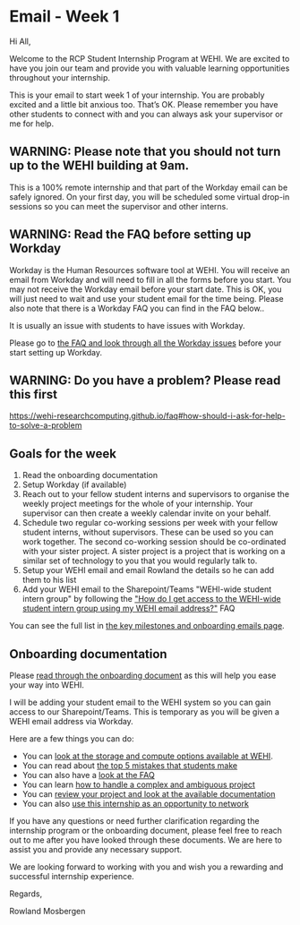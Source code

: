 # Email - Week 1

Hi All,

Welcome to the RCP Student Internship Program at WEHI. We are excited to have you join our team and provide you with valuable learning opportunities throughout your internship.

This is your email to start week 1 of your internship. You are probably excited and a little bit anxious too. That’s OK. Please remember you have other students to connect with and you can always ask your supervisor or me for help.

## WARNING: Please note that you should not turn up to the WEHI building at 9am.

This is a 100% remote internship and that part of the Workday email can be safely ignored. On your first day, you will be scheduled some virtual drop-in sessions so you can meet the supervisor and other interns.

## WARNING: Read the FAQ before setting up Workday

Workday is the Human Resources software tool at WEHI. You will receive an email from Workday and will need to fill in all the forms before you start. You may not receive the Workday email before your start date. This is OK, you will just need to wait and use your student email for the time being. Please also note that there is a Workday FAQ you can find in the FAQ below..

It is usually an issue with students to have issues with Workday.

Please go to [the FAQ and look through all the Workday issues](https://wehi-researchcomputing.github.io/faq#onboarding-onto-the-internship-program-workday) before your start setting up Workday.

## WARNING: Do you have a problem? Please read this first

https://wehi-researchcomputing.github.io/faq#how-should-i-ask-for-help-to-solve-a-problem


## Goals for the week

1. Read the onboarding documentation
2. Setup Workday (if available)
3. Reach out to your fellow student interns and supervisors to organise the weekly project meetings for the whole of your internship. Your supervisor can then create a weekly calendar invite on your behalf.
4. Schedule two regular co-working sessions per week with your fellow student interns, without supervisors. These can be used so you can work together. The second co-working session should be co-ordinated with your sister project. A sister project is a project that is working on a similar set of technology to you that you would regularly talk to.
5. Setup your WEHI email and email Rowland the details so he can add them to his list
6. Add your WEHI email to the Sharepoint/Teams "WEHI-wide student intern group" by following the ["How do I get access to the WEHI-wide student intern group using my WEHI email address?"](faq#how-do-i-get-access-to-the-wehi-wide-student-intern-group-using-my-wehi-email-address) FAQ

You can see the full list in [the key milestones and onboarding emails page](emails-and-key-milestones).

## Onboarding documentation

Please [read through the onboarding document](https://doi.org/10.6084/m9.figshare.23280815) as this will help you ease your way into WEHI.

I will be adding your student email to the WEHI system so you can gain access to our Sharepoint/Teams. This is temporary as you will be given a WEHI email address via Workday.

Here are a few things you can do:

- You can [look at the storage and compute options available at WEHI](https://wehi-researchcomputing.github.io/faq#i-need-to-use-storage-and-compute-what-are-my-options).
- You can read about [the top 5 mistakes that students make](https://wehi-researchcomputing.github.io/top-5-mistakes)
- You can also have a [look at the FAQ](https://wehi-researchcomputing.github.io/faq)
- You can learn [how to handle a complex and ambiguous project](https://wehi-researchcomputing.github.io/complex-projects) 
- You can [review your project and look at the available documentation](https://wehi-researchcomputing.github.io/project-wikis)
- You can also [use this internship as an opportunity to network](faq#i-know-that-the-internships-are-usually-100-offsite-but-what-if-i-want-to-go-into-the-office-sometimes)

If you have any questions or need further clarification regarding the internship program or the onboarding document, please feel free to reach out to me after you have looked through these documents. We are here to assist you and provide any necessary support.

We are looking forward to working with you and wish you a rewarding and successful internship experience.

Regards,

Rowland Mosbergen
